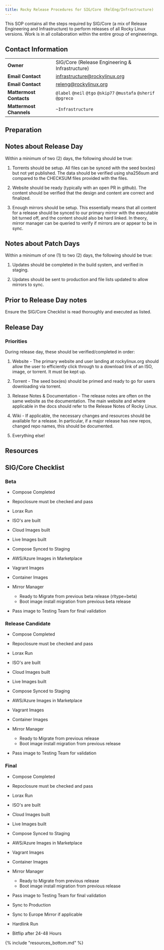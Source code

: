 ```yaml
---
title: Rocky Release Procedures for SIG/Core (RelEng/Infrastructure)
---
```


This SOP contains all the steps required by SIG/Core (a mix of Release
Engineering and Infrastructure) to perform releases of all Rocky Linux
versions. Work is in all collaboration within the entire group of
engineerings.

## Contact Information

| | |
| - | - |
| **Owner** | SIG/Core (Release Engineering & Infrastructure) |
| **Email Contact** | infrastructure@rockylinux.org |
| **Email Contact** | releng@rockylinux.org |
| **Mattermost Contacts** | `@label` `@neil` `@tgo` `@skip77` `@mustafa` `@sherif` `@pgreco` |
| **Mattermost Channels** | `~Infrastructure` |

## Preparation

## Notes about Release Day

Within a minimum of two (2) days, the following should be true:

1. Torrents should be setup. All files can be synced with the seed box(es) but
not yet published. The data should be verified using sha256sum and compared to
the CHECKSUM files provided with the files.

2. Website should be ready (typically with an open PR in github). The content
should be verified that the design and content are correct and finalized.

3. Enough mirrors should be setup. This essentially means that all content for
a release should be synced to our primary mirror with the executable bit turned
off, and the content should also be hard linked. In theory, mirror manager can
be queried to verify if mirrors are or appear to be in sync.

## Notes about Patch Days

Within a minimum of one (1) to two (2) days, the following should be true:

1. Updates should be completed in the build system, and verified in staging.

2. Updates should be sent to production and file lists updated to allow mirrors
to sync.

## Prior to Release Day notes

Ensure the SIG/Core Checklist is read thoroughly and executed as listed.

## Release Day

### Priorities

During release day, these should be verified/completed in order:

1. Website - The primary website and user landing at rockylinux.org should allow
the user to efficiently click through to a download link of an ISO, image, or
torrent. It must be kept up.

2. Torrent - The seed box(es) should be primed and ready to go for users
downloading via torrent.

3. Release Notes & Documentation - The release notes are often on the same
website as the documentation. The main website and where applicable in the docs
should refer to the Release Notes of Rocky Linux.

4. Wiki - If applicable, the necessary changes and resources should be available
for a release. In particular, if a major release has new repos, changed repo names,
this should be documented.

5. Everything else!

## Resources

## SIG/Core Checklist

### Beta

* Compose Completed
* Repoclosure must be checked and pass
* Lorax Run
* ISO's are built
* Cloud Images built
* Live Images built
* Compose Synced to Staging
* AWS/Azure Images in Marketplace
* Vagrant Images
* Container Images
* Mirror Manager

    * Ready to Migrate from previous beta release (rltype=beta)
    * Boot image install migration from previous beta release

* Pass image to Testing Team for final validation

### Release Candidate

* Compose Completed
* Repoclosure must be checked and pass
* Lorax Run
* ISO's are built
* Cloud Images built
* Live Images built
* Compose Synced to Staging
* AWS/Azure Images in Marketplace
* Vagrant Images
* Container Images
* Mirror Manager

    * Ready to Migrate from previous release
    * Boot image install migration from previous release

* Pass image to Testing Team for validation

### Final

* Compose Completed
* Repoclosure must be checked and pass
* Lorax Run
* ISO's are built
* Cloud Images built
* Live Images built
* Compose Synced to Staging
* AWS/Azure Images in Marketplace
* Vagrant Images
* Container Images
* Mirror Manager

    * Ready to Migrate from previous release
    * Boot image install migration from previous release

* Pass image to Testing Team for final validation
* Sync to Production
* Sync to Europe Mirror if applicable
* Hardlink Run
* Bitflip after 24-48 Hours

{% include "resources_bottom.md" %}
